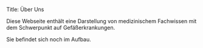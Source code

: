 Title: Über Uns


Diese Webseite enthält eine Darstellung von medizinischem Fachwissen mit dem Schwerpunkt auf Gefäßerkrankungen. 

Sie befindet sich noch im Aufbau. 
